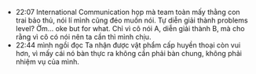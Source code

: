 - 22:07 International Communication họp mà team toàn mấy thằng con trai bảo thủ, nói lí mình cũng đéo muốn nói. Tự diễn giải thành problems level? Ờm... oke but for what. Chỉ vì cô nói A, diễn giải thành B, mà cho rằng vì cô có nói nên ta cần thì mình chịu.
- 22:44 mình ngồi đọc Ta nhận được vật phẩm cấp huyền thoại còn vui hơn, vì mấy cái nó bàn thực ra không cần phải bàn chung, không phải nhiệm vụ của mình.